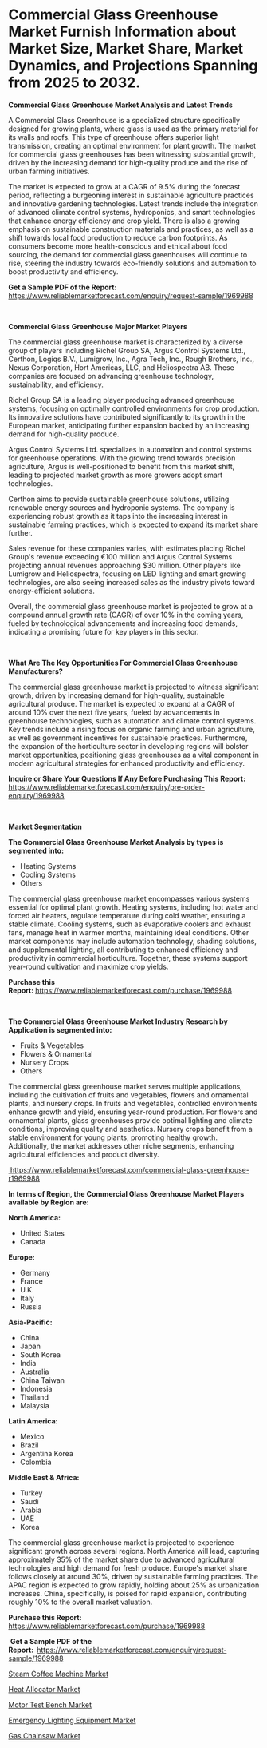 <p><h1>Commercial Glass Greenhouse Market Furnish Information about Market Size, Market Share, Market Dynamics, and Projections Spanning from 2025 to 2032.</h1></p><p><strong>Commercial Glass Greenhouse Market Analysis and Latest Trends</strong></p>
<p><p>A Commercial Glass Greenhouse is a specialized structure specifically designed for growing plants, where glass is used as the primary material for its walls and roofs. This type of greenhouse offers superior light transmission, creating an optimal environment for plant growth. The market for commercial glass greenhouses has been witnessing substantial growth, driven by the increasing demand for high-quality produce and the rise of urban farming initiatives.</p><p>The market is expected to grow at a CAGR of 9.5% during the forecast period, reflecting a burgeoning interest in sustainable agriculture practices and innovative gardening technologies. Latest trends include the integration of advanced climate control systems, hydroponics, and smart technologies that enhance energy efficiency and crop yield. There is also a growing emphasis on sustainable construction materials and practices, as well as a shift towards local food production to reduce carbon footprints. As consumers become more health-conscious and ethical about food sourcing, the demand for commercial glass greenhouses will continue to rise, steering the industry towards eco-friendly solutions and automation to boost productivity and efficiency.</p></p>
<p><strong>Get a Sample PDF of the Report:&nbsp;</strong> <a href="https://www.reliablemarketforecast.com/enquiry/request-sample/1969988?utm_campaign=1141&utm_medium=2&utm_source=Github&utm_content=ia&utm_term=08042025&utm_id=commercial-glass-greenhouse">https://www.reliablemarketforecast.com/enquiry/request-sample/1969988</a></p>
<p>&nbsp;</p>
<p><strong>Commercial Glass Greenhouse Major Market Players</strong></p>
<p><p>The commercial glass greenhouse market is characterized by a diverse group of players including Richel Group SA, Argus Control Systems Ltd., Certhon, Logiqs B.V., Lumigrow, Inc., Agra Tech, Inc., Rough Brothers, Inc., Nexus Corporation, Hort Americas, LLC, and Heliospectra AB. These companies are focused on advancing greenhouse technology, sustainability, and efficiency.</p><p>Richel Group SA is a leading player producing advanced greenhouse systems, focusing on optimally controlled environments for crop production. Its innovative solutions have contributed significantly to its growth in the European market, anticipating further expansion backed by an increasing demand for high-quality produce.</p><p>Argus Control Systems Ltd. specializes in automation and control systems for greenhouse operations. With the growing trend towards precision agriculture, Argus is well-positioned to benefit from this market shift, leading to projected market growth as more growers adopt smart technologies.</p><p>Certhon aims to provide sustainable greenhouse solutions, utilizing renewable energy sources and hydroponic systems. The company is experiencing robust growth as it taps into the increasing interest in sustainable farming practices, which is expected to expand its market share further.</p><p>Sales revenue for these companies varies, with estimates placing Richel Group's revenue exceeding €100 million and Argus Control Systems projecting annual revenues approaching $30 million. Other players like Lumigrow and Heliospectra, focusing on LED lighting and smart growing technologies, are also seeing increased sales as the industry pivots toward energy-efficient solutions. </p><p>Overall, the commercial glass greenhouse market is projected to grow at a compound annual growth rate (CAGR) of over 10% in the coming years, fueled by technological advancements and increasing food demands, indicating a promising future for key players in this sector.</p></p>
<p>&nbsp;</p>
<p><strong>What Are The Key Opportunities For Commercial Glass Greenhouse Manufacturers?</strong></p>
<p><p>The commercial glass greenhouse market is projected to witness significant growth, driven by increasing demand for high-quality, sustainable agricultural produce. The market is expected to expand at a CAGR of around 10% over the next five years, fueled by advancements in greenhouse technologies, such as automation and climate control systems. Key trends include a rising focus on organic farming and urban agriculture, as well as government incentives for sustainable practices. Furthermore, the expansion of the horticulture sector in developing regions will bolster market opportunities, positioning glass greenhouses as a vital component in modern agricultural strategies for enhanced productivity and efficiency.</p></p>
<p><strong>Inquire or Share Your Questions If Any Before Purchasing This Report:</strong> <a href="https://www.reliablemarketforecast.com/enquiry/pre-order-enquiry/1969988?utm_campaign=1141&utm_medium=2&utm_source=Github&utm_content=ia&utm_term=08042025&utm_id=commercial-glass-greenhouse">https://www.reliablemarketforecast.com/enquiry/pre-order-enquiry/1969988</a></p>
<p>&nbsp;</p>
<p><strong>Market Segmentation</strong></p>
<p><strong>The Commercial Glass Greenhouse Market Analysis by types is segmented into:</strong></p>
<p><ul><li>Heating Systems</li><li>Cooling Systems</li><li>Others</li></ul></p>
<p><p>The commercial glass greenhouse market encompasses various systems essential for optimal plant growth. Heating systems, including hot water and forced air heaters, regulate temperature during cold weather, ensuring a stable climate. Cooling systems, such as evaporative coolers and exhaust fans, manage heat in warmer months, maintaining ideal conditions. Other market components may include automation technology, shading solutions, and supplemental lighting, all contributing to enhanced efficiency and productivity in commercial horticulture. Together, these systems support year-round cultivation and maximize crop yields.</p></p>
<p><strong>Purchase this Report:&nbsp;</strong><a href="https://www.reliablemarketforecast.com/purchase/1969988?utm_campaign=1141&utm_medium=2&utm_source=Github&utm_content=ia&utm_term=08042025&utm_id=commercial-glass-greenhouse">https://www.reliablemarketforecast.com/purchase/1969988</a></p>
<p>&nbsp;</p>
<p><strong>The Commercial Glass Greenhouse Market Industry Research by Application is segmented into:</strong></p>
<p><ul><li>Fruits & Vegetables</li><li>Flowers & Ornamental</li><li>Nursery Crops</li><li>Others</li></ul></p>
<p><p>The commercial glass greenhouse market serves multiple applications, including the cultivation of fruits and vegetables, flowers and ornamental plants, and nursery crops. In fruits and vegetables, controlled environments enhance growth and yield, ensuring year-round production. For flowers and ornamental plants, glass greenhouses provide optimal lighting and climate conditions, improving quality and aesthetics. Nursery crops benefit from a stable environment for young plants, promoting healthy growth. Additionally, the market addresses other niche segments, enhancing agricultural efficiencies and product diversity.</p></p>
<p><a href="https://www.reliablemarketforecast.com/commercial-glass-greenhouse-r1969988?utm_campaign=1141&utm_medium=2&utm_source=Github&utm_content=ia&utm_term=08042025&utm_id=commercial-glass-greenhouse">&nbsp;https://www.reliablemarketforecast.com/commercial-glass-greenhouse-r1969988</a></p>
<p><strong>In terms of Region, the Commercial Glass Greenhouse Market Players available by Region are:</strong></p>
<p>
    <p> <strong> North America: </strong>
        <ul>
            <li>United States</li>
            <li>Canada</li>
        </ul>
        </p> 
    <p> <strong> Europe: </strong>
        <ul>
            <li>Germany</li>
            <li>France</li>
            <li>U.K.</li>
            <li>Italy</li>
            <li>Russia</li>
        </ul>
        </p> 
    <p> <strong> Asia-Pacific: </strong>
        <ul>
            <li>China</li>
            <li>Japan</li>
            <li>South Korea</li>
            <li>India</li>
            <li>Australia</li>
            <li>China Taiwan</li>
            <li>Indonesia</li>
            <li>Thailand</li>
            <li>Malaysia</li>
        </ul>
        </p> 
    <p> <strong> Latin America: </strong>
        <ul>
            <li>Mexico</li>
            <li>Brazil</li>
            <li>Argentina Korea</li>
            <li>Colombia</li>
        </ul>
        </p> 
    <p> <strong> Middle East & Africa: </strong>
        <ul>
            <li>Turkey</li>
            <li>Saudi</li>
            <li>Arabia</li>
            <li>UAE</li>
            <li>Korea</li>
        </ul>
    </p>
    </p>
<p><p>The commercial glass greenhouse market is projected to experience significant growth across several regions. North America will lead, capturing approximately 35% of the market share due to advanced agricultural technologies and high demand for fresh produce. Europe's market share follows closely at around 30%, driven by sustainable farming practices. The APAC region is expected to grow rapidly, holding about 25% as urbanization increases. China, specifically, is poised for rapid expansion, contributing roughly 10% to the overall market valuation.</p></p>
<p><strong>Purchase this Report: </strong><a href="https://www.reliablemarketforecast.com/purchase/1969988?utm_campaign=1141&utm_medium=2&utm_source=Github&utm_content=ia&utm_term=08042025&utm_id=commercial-glass-greenhouse">https://www.reliablemarketforecast.com/purchase/1969988</a></p>
<p>&nbsp;<strong>Get a Sample PDF of the Report:&nbsp;&nbsp;</strong><a href="https://www.reliablemarketforecast.com/enquiry/request-sample/1969988?utm_campaign=1141&utm_medium=2&utm_source=Github&utm_content=ia&utm_term=08042025&utm_id=commercial-glass-greenhouse">https://www.reliablemarketforecast.com/enquiry/request-sample/1969988</a></p>
<p><strong></strong></p>
<p><p><a href="https://github.com/jensanohishi/Market-Research-Report-List-1/blob/main/steam-coffee-machine-market.md?utm_campaign=1141&utm_medium=2&utm_source=Github&utm_content=ia&utm_term=08042025&utm_id=commercial-glass-greenhouse">Steam Coffee Machine Market</a></p><p><a href="https://github.com/cwasicioaie/Market-Research-Report-List-1/blob/main/heat-allocator-market.md?utm_campaign=1141&utm_medium=2&utm_source=Github&utm_content=ia&utm_term=08042025&utm_id=commercial-glass-greenhouse">Heat Allocator Market</a></p><p><a href="https://github.com/handyiongikg/Market-Research-Report-List-1/blob/main/motor-test-bench-market.md?utm_campaign=1141&utm_medium=2&utm_source=Github&utm_content=ia&utm_term=08042025&utm_id=commercial-glass-greenhouse">Motor Test Bench Market</a></p><p><a href="https://github.com/qianyateina/Market-Research-Report-List-1/blob/main/emergency-lighting-equipment-market.md?utm_campaign=1141&utm_medium=2&utm_source=Github&utm_content=ia&utm_term=08042025&utm_id=commercial-glass-greenhouse">Emergency Lighting Equipment Market</a></p><p><a href="https://github.com/ebalabenoot/Market-Research-Report-List-1/blob/main/gas-chainsaw-market.md?utm_campaign=1141&utm_medium=2&utm_source=Github&utm_content=ia&utm_term=08042025&utm_id=commercial-glass-greenhouse">Gas Chainsaw Market</a></p></p>
